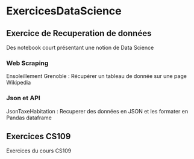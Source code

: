 # ExercicesDataScience

## Exercice de Recuperation de données
Des notebook court présentant une notion de Data Science

### Web Scraping
Ensoleillement Grenoble : Récupérer un tableau de donnée sur une page Wikipedia

### Json et API
JsonTaxeHabitation : Recuperer des données en JSON et les formater en Pandas dataframe

## Exercices CS109

Exercices du cours CS109

